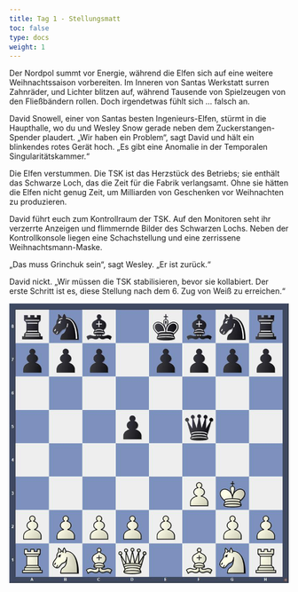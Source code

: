 ```yaml
---
title: Tag 1 - Stellungsmatt
toc: false
type: docs
weight: 1
---
```




Der Nordpol summt vor Energie, während die Elfen sich auf eine weitere Weihnachtssaison vorbereiten. Im Inneren von Santas Werkstatt surren Zahnräder, und Lichter blitzen auf, während Tausende von Spielzeugen von den Fließbändern rollen. Doch irgendetwas fühlt sich … falsch an.

David Snowell, einer von Santas besten Ingenieurs-Elfen, stürmt in die Haupthalle, wo du und Wesley Snow gerade neben dem Zuckerstangen-Spender plaudert. „Wir haben ein Problem“, sagt David und hält ein blinkendes rotes Gerät hoch. „Es gibt eine Anomalie in der Temporalen Singularitätskammer.“

Die Elfen verstummen. Die TSK ist das Herzstück des Betriebs; sie enthält das Schwarze Loch, das die Zeit für die Fabrik verlangsamt. Ohne sie hätten die Elfen nicht genug Zeit, um Milliarden von Geschenken vor Weihnachten zu produzieren.

David führt euch zum Kontrollraum der TSK. Auf den Monitoren seht ihr verzerrte Anzeigen und flimmernde Bilder des Schwarzen Lochs. Neben der Kontrollkonsole liegen eine Schachstellung und eine zerrissene Weihnachtsmann-Maske.

„Das muss Grinchuk sein“, sagt Wesley. „Er ist zurück.“

David nickt. „Wir müssen die TSK stabilisieren, bevor sie kollabiert. Der erste Schritt ist es, diese Stellung nach dem 6. Zug von Weiß zu erreichen.“


![Stellung Tag 1](/2024/day1.jpg "rnb1kbnr/ppp1pppp/8/3p1q2/8/5PK1/PPPPP1PP/RNBQ1BNR b kq - 0 1")
